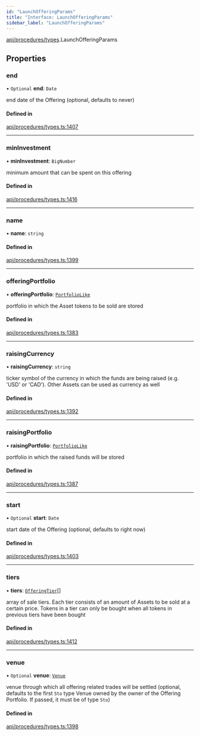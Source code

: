 ```yaml
---
id: "LaunchOfferingParams"
title: "Interface: LaunchOfferingParams"
sidebar_label: "LaunchOfferingParams"
---
```


[api/procedures/types](../../../../../modules/API/Procedures/Types/Types.md).LaunchOfferingParams

## Properties

### end

• `Optional` **end**: `Date`

end date of the Offering (optional, defaults to never)

#### Defined in

[api/procedures/types.ts:1407](https://github.com/PolymeshAssociation/polymesh-sdk/blob/8a9158669/src/api/procedures/types.ts#L1407)

___

### minInvestment

• **minInvestment**: `BigNumber`

minimum amount that can be spent on this offering

#### Defined in

[api/procedures/types.ts:1416](https://github.com/PolymeshAssociation/polymesh-sdk/blob/8a9158669/src/api/procedures/types.ts#L1416)

___

### name

• **name**: `string`

#### Defined in

[api/procedures/types.ts:1399](https://github.com/PolymeshAssociation/polymesh-sdk/blob/8a9158669/src/api/procedures/types.ts#L1399)

___

### offeringPortfolio

• **offeringPortfolio**: [`PortfolioLike`](../../../../../modules/API/Entities/Types/Types.md#portfoliolike)

portfolio in which the Asset tokens to be sold are stored

#### Defined in

[api/procedures/types.ts:1383](https://github.com/PolymeshAssociation/polymesh-sdk/blob/8a9158669/src/api/procedures/types.ts#L1383)

___

### raisingCurrency

• **raisingCurrency**: `string`

ticker symbol of the currency in which the funds are being raised (e.g. 'USD' or 'CAD').
  Other Assets can be used as currency as well

#### Defined in

[api/procedures/types.ts:1392](https://github.com/PolymeshAssociation/polymesh-sdk/blob/8a9158669/src/api/procedures/types.ts#L1392)

___

### raisingPortfolio

• **raisingPortfolio**: [`PortfolioLike`](../../../../../modules/API/Entities/Types/Types.md#portfoliolike)

portfolio in which the raised funds will be stored

#### Defined in

[api/procedures/types.ts:1387](https://github.com/PolymeshAssociation/polymesh-sdk/blob/8a9158669/src/api/procedures/types.ts#L1387)

___

### start

• `Optional` **start**: `Date`

start date of the Offering (optional, defaults to right now)

#### Defined in

[api/procedures/types.ts:1403](https://github.com/PolymeshAssociation/polymesh-sdk/blob/8a9158669/src/api/procedures/types.ts#L1403)

___

### tiers

• **tiers**: [`OfferingTier`](../../../Entities/Offering/Types/OfferingTier/OfferingTier.md)[]

array of sale tiers. Each tier consists of an amount of Assets to be sold at a certain price.
  Tokens in a tier can only be bought when all tokens in previous tiers have been bought

#### Defined in

[api/procedures/types.ts:1412](https://github.com/PolymeshAssociation/polymesh-sdk/blob/8a9158669/src/api/procedures/types.ts#L1412)

___

### venue

• `Optional` **venue**: [`Venue`](../../../../../classes/API/Entities/Venue/Venue.md)

venue through which all offering related trades will be settled
  (optional, defaults to the first `Sto` type Venue owned by the owner of the Offering Portfolio.
  If passed, it must be of type `Sto`)

#### Defined in

[api/procedures/types.ts:1398](https://github.com/PolymeshAssociation/polymesh-sdk/blob/8a9158669/src/api/procedures/types.ts#L1398)
